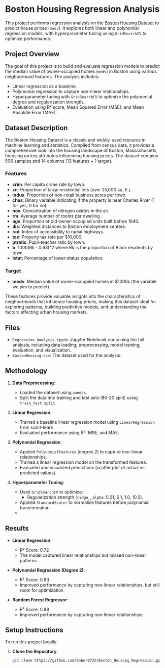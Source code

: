 # Boston Housing Regression Analysis

This project performs regression analysis on the [Boston Housing Dataset](https://www.cs.toronto.edu/~delve/data/boston/bostonDetail.html) to predict house prices (`medv`). It explores both linear and polynomial regression models, with hyperparameter tuning using `GridSearchCV` to optimize performance.

## Project Overview
The goal of this project is to build and evaluate regression models to predict the median value of owner-occupied homes (`medv`) in Boston using various neighborhood features. The analysis includes:
- Linear regression as a baseline.
- Polynomial regression to capture non-linear relationships.
- Hyperparameter tuning with `GridSearchCV` to optimize the polynomial degree and regularization strength.
- Evaluation using R² score, Mean Squared Error (MSE), and Mean Absolute Error (MAE).

## Dataset Description
The Boston Housing Dataset is a classic and widely-used resource in machine learning and statistics. Compiled from census data, it provides a comprehensive look into the housing landscape of Boston, Massachusetts, focusing on key attributes influencing housing prices. The dataset contains 506 samples and 14 columns (13 features + 1 target).

### Features
- **crim**: Per capita crime rate by town.
- **zn**: Proportion of large residential lots (over 25,000 sq. ft.).
- **indus**: Proportion of non-retail business acres per town.
- **chas**: Binary variable indicating if the property is near Charles River (1 for yes, 0 for no).
- **nox**: Concentration of nitrogen oxides in the air.
- **rm**: Average number of rooms per dwelling.
- **age**: Proportion of old owner-occupied units built before 1940.
- **dis**: Weighted distances to Boston employment centers.
- **rad**: Index of accessibility to radial highways.
- **tax**: Property tax rate per $10,000.
- **ptratio**: Pupil-teacher ratio by town.
- **b**: 1000(Bk - 0.63)^2 where Bk is the proportion of Black residents by town.
- **lstat**: Percentage of lower-status population.

### Target
- **medv**: Median value of owner-occupied homes in $1000s (the variable we aim to predict).

These features provide valuable insights into the characteristics of neighborhoods that influence housing prices, making this dataset ideal for exploring patterns, building predictive models, and understanding the factors affecting urban housing markets.

## Files
- `Regression_Analysis.ipynb`: Jupyter Notebook containing the full analysis, including data loading, preprocessing, model training, evaluation, and visualization.
- `BostonHousing.csv`: The dataset used for the analysis.

## Methodology
1. **Data Preprocessing**:
   - Loaded the dataset using `pandas`.
   - Split the data into training and test sets (80-20 split) using `train_test_split`.

2. **Linear Regression**:
   - Trained a baseline linear regression model using `LinearRegression` from scikit-learn.
   - Evaluated performance using R², MSE, and MAE.

3. **Polynomial Regression**:
   - Applied `PolynomialFeatures` (degree 2) to capture non-linear relationships.
   - Trained a linear regression model on the transformed features.
   - Evaluated and visualized predictions (scatter plot of actual vs. predicted values).

4. **Hyperparameter Tuning**:
   - Used `GridSearchCV` to optimize:
     - Regularization strength (`ridge__alpha`: 0.01, 0.1, 1.0, 10.0).
   - Applied `StandardScaler` to normalize features before polynomial transformation.
   - 
## Results
- **Linear Regression**:
  - R² Score: 0.72
  - The model captured linear relationships but missed non-linear patterns.

- **Polynomial Regression (Degree 2)**:
  - R² Score: 0.83
  - Improved performance by capturing non-linear relationships, but still room for optimization.

- **Random Forest Regressor**:
  - R² Score: 0.88
  - Improved performance by capturing non-linear relationships.

## Setup Instructions
To run this project locally:

1. **Clone the Repository**:
   ```bash
   git clone https://github.com/Saber0722/Boston_Housing_Regression.git

